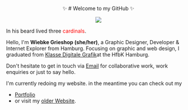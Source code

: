 <p align="center">  
 ✨ # Welcome to my GitHub ✨ </p>
  
<p align="center">  <img src="https://media.giphy.com/media/3oEduPYHQCqxnwGeQw/giphy.gif" /> 

 </p>




In his beard lived three <span style="color:red">cardinals</span>.


<p align="center"> 

Hello, I'm **Wiebke Grieshop (she/her)**, a Graphic Designer, Developer & Internet Explorer from Hamburg. Focusing on graphic and web design, I graduated from [ Klasse Digitale Grafik](https://digitale-grafik.com/)at the HfbK Hamburg.
 </p>


Don't hesitate to get in touch via [Email](mailto:hallo@wiebkegrieshop.com) for collaborative work, work enquiries or just to say hello. 

 I'm currently redoing my website. in the meantime you can check out my 
 - [Portfolio](https://wiebkegrieshop.com/portfolio.pdf) 
 - or visit my [older Website](https://wiebkegrieshop.com/older).




